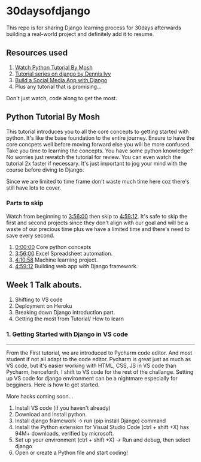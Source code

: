 # 30daysofdjango
This repo is for sharing Django learning process for 30days afterwards building a real-world project and definitely add it to resume.

## Resources used
1. [Watch Python Tutorial  By Mosh](https://www.youtube.com/watch?v=_uQrJ0TkZlc)
2. [Tutorial series on django by Dennis Ivy](https://www.youtube.com/watch?v=xv_bwpA_aEA&list=PL-51WBLyFTg2vW-_6XBoUpE7vpmoR3ztO)
3. [Build a Social Media App with Django](https://www.youtube.com/watch?v=xSUm6iMtREA)
4. Plus any tutorial that is promising...

Don't just watch, code along to get the most.

## Python Tutorial  By Mosh
This tutorial introduces you to all the core concepts to getting started with python. It's like the base foundation to the entire journey. Ensure to have the core concpets well before moving forward else you will be more confused.
Take you time to learning the concepts.
You have some python knowledge? No worries just rewatch the tutorial for review. You can even watch the tutorial 2x faster if necessary. It's just important to jog your mind with the course before diving to Django.

Since we are limited to time frame don't waste much time here coz there's still have lots to cover. 

### Parts to skip
Watch from beginning to [3:56:00](https://www.youtube.com/watch?v=_uQrJ0TkZlc&t=14160s) then skip to [4:59:12](https://www.youtube.com/watch?v=_uQrJ0TkZlc&t=17952s). It's safe to skip the first and second projects since they don't align with our goal and will be a waste of our precious time plus we have a limited time and there's need to save every second.
1. [0:00:00](https://www.youtube.com/watch?v=_uQrJ0TkZlc) Core python concepts
1. [3:56:00](https://www.youtube.com/watch?v=_uQrJ0TkZlc&t=14160s) Excel Spreadsheet automation.
2. [4:10:58](https://www.youtube.com/watch?v=_uQrJ0TkZlc&t=15058s) Machine learning project.
3. [4:59:12](https://www.youtube.com/watch?v=_uQrJ0TkZlc&t=17952s) Building web app with Django framework.




## Week 1 Talk abouts.
1. Shifting to VS code
2. Deployment on Heroku
3. Breaking down Django introduction part.
4. Getting the most from Tutorial/ How to learn

### 1. Getting Started with Django in VS code
--------------------------------------------------
From the First tutorial, we are introduced to Pycharm code editor. And most student if not all adapt to the code editor. Pycharm is great just as much as VS code, but it's easier working with HTML, CSS, JS in VS code than Pycharm, henceforth, I shift to VS code for the rest of the challange. Setting up VS code for django environment can be a nightmare especially for begginers. Here is how to get started.


More hacks coming soon...

1. Install VS code (if you haven't already) 
2. Download and Install python.
3. Install django framework -> run (pip install Django) command
4. Install the Python extension for Visual Studio Code (ctrl + shift +X) has 94M+ downloads, verified by microsoft.
5. Set up your environment (ctrl + shift +X) -> Run and debug, then select django
6. Open or create a Python file and start coding!
